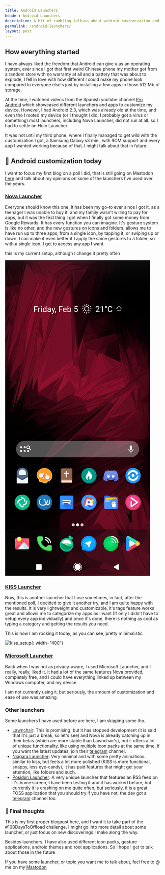 ```yaml
---
title: Android Launchers
header: Android Launchers
description: A bit of rambling talking about android customization and my favorite launchers
permalink: /android-launchers/
layout: post
---
```


##  How everything started

I have always liked the freedom that Android can give u as an operating system, ever since I got that first weird Chinese phone my mother got from a random store with no warranty at all and a battery that was about to explode, I fell in love with how different I could make my phone look compared to everyone else's just by installing a few apps in those 512 Mb of storage.

At the time, I watched videos from the Spanish youtube channel [Pro Android](https://www.youtube.com/user/AndroideReview) which showcased different launchers and apps to customize my device.
However, I had Android 2.3, which was already old at the time, and even tho I rooted my device (or I thought I did, I probably got a virus or something) most launchers, including Nova Launcher, did not run at all. so I had to settle on Holo Launcher.

It was not until my third phone, where I finally managed to get wild with the customization I got, a Samsung Galaxy s3 mini, with ROM support and every app I wanted working because of that. I might talk about that in future.

## 📱 Android customization today
I want to focus my first blog on a poll I did, that is still going on Mastodon [here](https://fosstodon.org/@joeligj12/105670230157355847) and talk about my opinions on some of the launchers I've used over the years.

### [Nova Launcher](https://novalauncher.com/)

Everyone should know this one, it has been my go-to ever since I got it, as a teenager I was unable to buy it, and my family wasn't willing to pay for apps, but it was the first thing I got when I finally got some money from Google Rewards.
It has every function you can imagine. It's gesture system is like no other, and the new gestures on icons and folders, allows me to have run up to three apps, from a single icon, by tapping it, or swiping up or down. I can make it even better if I apply the same gestures to a folder, so with a single icon, I get to access any app I want.

this is my current setup, although I change it pretty often

![nova_setup](/assets/_images/blogs/2020-02-05/nova_setup.png)

### [KISS Launcher](https://kisslauncher.com/)

Now, this is another launcher that I use sometimes, in fact, after the mentioned poll, I decided to give it another try, and I am quite happy with the results. It is very lightweight and customizable, it's tags feature works great and allows me to categorize my apps as I want (If only I didn't have to setup every app individually) and once it's done, there is nothing as cool as typing a category and getting the results you need.

This is how I am rocking it today, as you can see, pretty minimalistic

![kiss_setup](https://raw.githubusercontent.com/joelchrono12/jekyll-site-test.css/main/assets/_images/blogs/2020-02-05/kiss_setup.png){: width="400"}

### [Microsoft Launcher](https://www.microsoft.com/en-us/launcher)

Back when I was not as privacy-aware, I used Microsoft Launcher, and I really, really, liked it. it had a lot of the same features Nova provided, completely free, and I could have everything linked up between my Windows computer, and my device. 

I am not currently using it, but seriously, the amount of customization and ease of use was amazing.

### Other launchers

Some launchers I have used before are here, I am skipping some tho.

* [Lawnchair](https://lawnchair.app/): This is promising, but it has stopped development (it is said that it's just a break, so let's see) and Nova is already catching up in their betas (which are more stable than Lawnchair's), but it offers a lot of unique functionality, like using multiple icon packs at the same time, if you want the latest updates, join their [telegram](https://t.me/lawnchairchannel) channel.
* [Niagara Launcher](https://niagaralauncher.app/): Very minimal and with some pretty animations. similar to kiss, but feels a lot more polished (KISS is more functional, snappy, less eye-candy), it has paid features that might get your attention, like folders and such.
* [Posidon Launcher](https://posidon.io/launcher): A very unique launcher that features an RSS feed on it's home screen, I have been testing it and it has worked before, but currently it is crashing on me quite often, but seriously, it is a great FOSS application that you should try if you have not, the dev got a [telegram](https://t.me/posidonnews) channel too. 

### 💭 Final thoughts

This is my first proper blogpost here, and I want it to take part of the #100DaysToOffload challenge. I might go into more detail about some launcher, or just focus on new discoverings I make along the way.

Besides launchers, I have also used different icon packs, gesture applications, android themes and root applications. So I hope I get to talk about those in the future

If you have some launcher, or topic you want me to talk about, feel free to @ me on my [Mastodon](https://fosstodon.org/@joeligj12)












